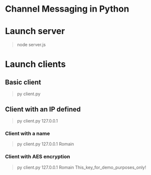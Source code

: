 Channel Messaging in Python
===========================

# Launch server
> node server.js

# Launch clients

## Basic client
> py client.py

## Client with an IP defined
> py client.py 127.0.0.1

### Client with a name
> py client.py 127.0.0.1 Romain

### Client with AES encryption
> py client.py 127.0.0.1 Romain This_key_for_demo_purposes_only!
